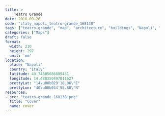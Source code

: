 ```yaml
---
title: > 
    Teatro Grande
date: 2018-09-26
code: "italy_napoli_teatro-grande_168138"
tags: ["teatro-grande", "map", "architecture", "buildings", "Napoli", "Italy"]
categories: ["Maps"]
draft: false
format:
  width: 210
  height: 297
  unit: 'mm'
location:
  place: "Napoli"
  country: "Italy"
  latitude: 40.74885686885431
  longitude: 14.488350497011627
  prettyLat: "14\u00b029'18.06\"E"
  prettyLon: "40\u00b044'55.88\"N"
resources:
- src: "teatro-grande_168138.png"
  title: "Cover"
  name: cover
---
```

